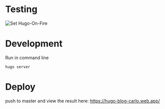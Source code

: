 # Testing
![Set Hugo-On-Fire](https://github.com/morocarlo/hugo-blog/workflows/Set%20Hugo-On-Fire/badge.svg)

# Development
Run in command line

`
hugo server
`

# Deploy

push to master and view the result here: 
https://hugo-blog-carlo.web.app/